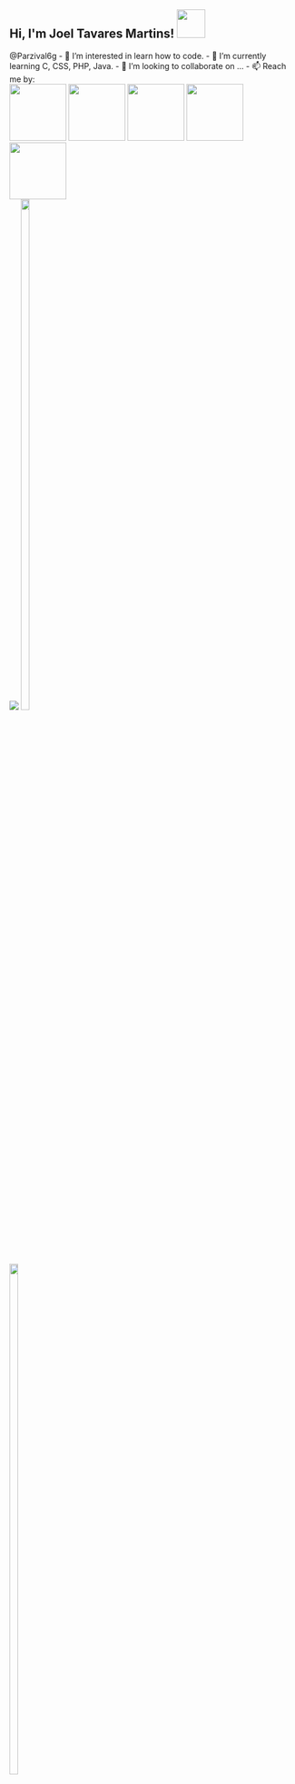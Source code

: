 <h2> Hi, I'm Joel Tavares Martins! <img src="https://media1.giphy.com/media/fXnKP8CfISrfaILSBJ/giphy.gif" width="50"></h2>
@Parzival6g
- 👀 I’m interested in learn how to code.
- 🌱 I’m currently learning C, CSS, PHP, Java.
- 💞️ I’m looking to collaborate on ...
- 📫 Reach me by:<br>
	<div style="display:inline-block;" >
	      <a href="https://www.instagram.com/joeltm05/"><img style="width:100px;" src="https://cdn4.iconfinder.com/data/icons/picons-social/57/38-instagram-2-256.png"></a>
	      <a href="https://www.facebook.com/joel.martins.948011"><img style="width:100px;" src="https://cdn3.iconfinder.com/data/icons/social-media-black-white-2/512/BW_Facebook_glyph_svg-256.png"></a>
	      <a href="https://twitter.com/JoelTM11"><img style="width:100px;" src="https://cdn4.iconfinder.com/data/icons/miu-black-social-2/60/twitter-256.png"></a>
	      <a href="https://www.linkedin.com/in/joel-martins-843bbb14a/"><img style="width:100px;" src="https://cdn2.iconfinder.com/data/icons/social-media-solid-2/32/Linkedln-256.png"></a>
	      <a href="mailto:joeltavaresmartins10@gmail.com"><img style="width:100px;" src="https://cdn0.iconfinder.com/data/icons/picons-social/57/67-gmail-256.png"></a><br>
	</div>
	<div style="display:inline-block;">
		<img src="https://img.shields.io/twitter/follow/JoelTM11?label=Twitter&logo=twitter&style=for-the-badge&color=blue" href="https://twitter.com/JoelTM11" />
		<img width="48%" src="https://github-readme-stats.vercel.app/api?username=Parzival6g&show_icons=true&theme=tokyonight" />
		<img width="48%" src="https://github-readme-streak-stats.herokuapp.com/?user=Parzival6g&theme=tokyonight" />  
	</div>
<center><p>💪One day or Day 1. U decide💪</p></center>

<!---
Parzival6g/Parzival6g is a ✨ special ✨ repository because its `README.md` (this file) appears on your GitHub profile.
You can click the Preview link to take a look at your changes.
--->
